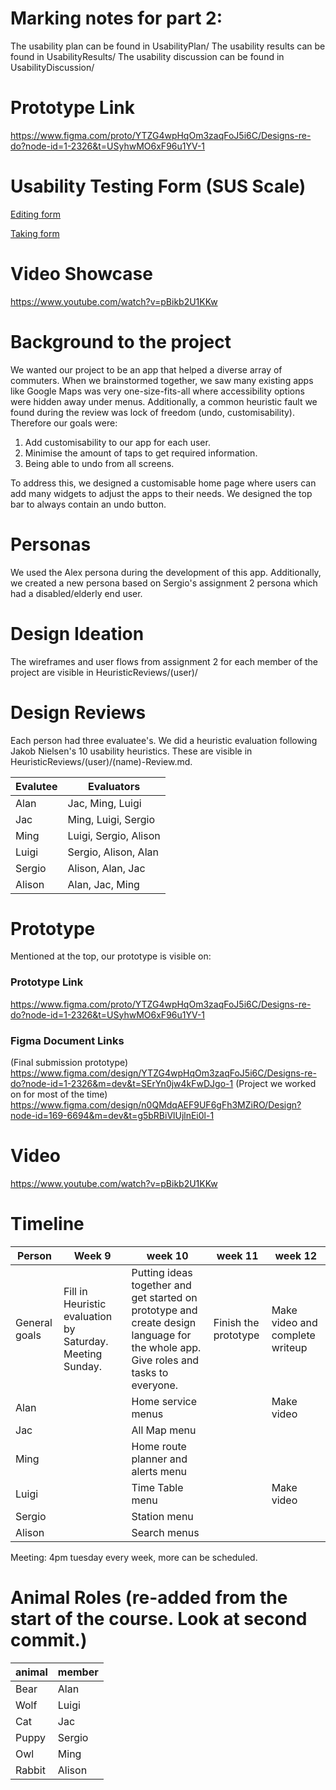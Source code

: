 # Marking notes for part 2:
The usability plan can be found in UsabilityPlan/
The usability results can be found in UsabilityResults/
The usability discussion can be found in UsabilityDiscussion/

# Prototype Link
https://www.figma.com/proto/YTZG4wpHqOm3zaqFoJ5i6C/Designs-re-do?node-id=1-2326&t=USyhwMO6xF96u1YV-1

# Usability Testing Form (SUS Scale)
[Editing form](https://docs.google.com/forms/d/1_TPhq04uWkL6Eqsrghqg4PjEJfSAYxX0xpPBdV2swzA/)

[Taking form](https://docs.google.com/forms/d/e/1FAIpQLSeA8zQ6I9JfkGGCGDoA0lNIrroyjGjylQp3h38Ly1RxM2qfVw/viewform)

# Video Showcase
https://www.youtube.com/watch?v=pBikb2U1KKw

# Background to the project
We wanted our project to be an app that helped a diverse array of commuters. When we brainstormed together, we saw many existing apps like Google Maps was very one-size-fits-all where accessibility options were hidden away under menus. Additionally, a common heuristic fault we found during the review was lock of freedom (undo, customisability). Therefore our goals were:
1. Add customisability to our app for each user.
2. Minimise the amount of taps to get required information.
3. Being able to undo from all screens.

To address this, we designed a customisable home page where users can add many widgets to adjust the apps to their needs. We designed the top bar to always contain an undo button. 

# Personas
We used the Alex persona during the development of this app. Additionally, we created a new persona based on Sergio's assignment 2 persona which had a disabled/elderly end user.

# Design Ideation
The wireframes and user flows from assignment 2 for each member of the project are visible in HeuristicReviews/(user)/

# Design Reviews
Each person had three evaluatee's. We did a heuristic evaluation following Jakob Nielsen's 10 usability heuristics. These are visible in HeuristicReviews/(user)/(name)-Review.md.

| Evalutee | Evaluators            |
| -------- | --------------------- |
| Alan     | Jac, Ming, Luigi      |
| Jac      | Ming, Luigi, Sergio   |
| Ming     | Luigi, Sergio, Alison |
| Luigi    | Sergio, Alison, Alan  |
| Sergio   | Alison, Alan, Jac     |
| Alison   | Alan, Jac, Ming       |

# Prototype
Mentioned at the top, our prototype is visible on:
### Prototype Link
https://www.figma.com/proto/YTZG4wpHqOm3zaqFoJ5i6C/Designs-re-do?node-id=1-2326&t=USyhwMO6xF96u1YV-1
### Figma Document Links
(Final submission prototype) https://www.figma.com/design/YTZG4wpHqOm3zaqFoJ5i6C/Designs-re-do?node-id=1-2326&m=dev&t=SErYn0jw4kFwDJgo-1
(Project we worked on for most of the time) https://www.figma.com/design/n0QMdqAEF9UF6gFh3MZiRO/Design?node-id=169-6694&m=dev&t=g5bRBiVlUjlnEi0l-1

# Video
https://www.youtube.com/watch?v=pBikb2U1KKw


# Timeline
| Person | Week 9                       | week 10                                                                                   | week 11              | week 12        |
| ------ | ---------------------------- | ----------------------------------------------------------------------------------------- | -------------------- | -------------- |
| General goals | Fill in Heuristic evaluation by Saturday. Meeting Sunday. | Putting ideas together and get started on prototype and create design language for the whole app. Give roles and tasks to everyone. | Finish the prototype | Make video and complete writeup |
| Alan   |  | Home service menus |  | Make video |
| Jac    |  | All Map menu |                      |                |
| Ming   |  | Home route planner and alerts menu |                      |                |
| Luigi  |  | Time Table menu |                      | Make video |
| Sergio |  | Station menu |                      |                |
| Alison |  | Search menus |                      |                |

Meeting: 4pm tuesday every week, more can be scheduled.

# Animal Roles (re-added from the start of the course. Look at second commit.)

| animal | member |
| ------ | ------ |
| Bear   | Alan   |
| Wolf   | Luigi  |
| Cat    | Jac    |
| Puppy  | Sergio       |
| Owl    | Ming   |
| Rabbit | Alison       |